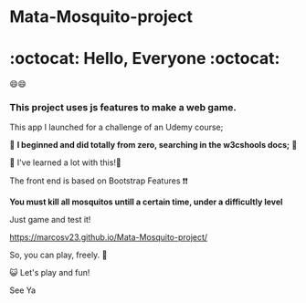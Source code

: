 # Mata-Mosquito-project
# :octocat: Hello, Everyone :octocat:
:smile::smile:

### This project uses js features to make a  web game.
This app I launched for a challenge of an Udemy course;

:muscle:
**I beginned and did totally from zero, searching in the w3cshools docs;** :muscle:


:notebook:
I've learned a lot with this!:notebook:


The front end is based on Bootstrap Features
:exclamation::exclamation:

**You must kill all mosquitos untill a certain time, under a difficultly level**



Just game and test it! 

https://marcosv23.github.io/Mata-Mosquito-project/

So, you can play, freely. :blue_heart:


:smiley_cat:
Let's play and fun!


See Ya
